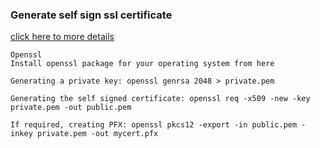 ### Generate self sign ssl certificate

[click here to more details ](https://github.com/Azure/azure-xplat-cli/wiki/Getting-Self-Signed-SSL-Certificates-(.pem-and-.pfx))

```
Openssl
Install openssl package for your operating system from here

Generating a private key: openssl genrsa 2048 > private.pem

Generating the self signed certificate: openssl req -x509 -new -key private.pem -out public.pem

If required, creating PFX: openssl pkcs12 -export -in public.pem -inkey private.pem -out mycert.pfx
```
